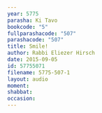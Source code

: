 ```yaml
---
year: 5775
parasha: Ki Tavo
bookcode: "5"
fullparashacode: "507"
parashacode: "507"
title: Smile!
author: Rabbi Eliezer Hirsch
date: 2015-09-05
id: 57755071
filename: 5775-507-1
layout: audio
moment: 
shabbat: 
occasion: 
---
```

